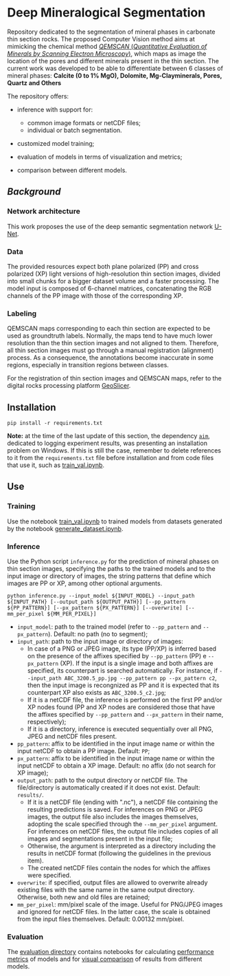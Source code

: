 # Deep Mineralogical Segmentation

Repository dedicated to the segmentation of mineral phases in carbonate thin section rocks. The proposed Computer Vision method aims at mimicking the chemical method [*QEMSCAN* (*Quantitative  Evaluation  of  Minerals by  Scanning  Electron  Microscopy*)](https://www.researchgate.net/publication/258461582_QEMSCAN_Quantitative_Evaluation_of_Minerals_by_Scanning_Electron_Microscopy_capability_and_application_to_fracture_characterization_in_geothermal_systems), which maps as image the location of the pores and different minerals present in the thin section. The current work was developed to be able to differentiate between 6 classes of mineral phases: **Calcite (0 to 1% MgO), Dolomite, Mg-Clayminerals, Pores, Quartz and Others**

The repository offers:
    
* inference with support for:
    * common image formats or netCDF files;
    * individual or batch segmentation.

* customized model training;

* evaluation of models in terms of visualization and metrics;

* comparison between different models.

## *Background*

### Network architecture

This work proposes the use of the deep semantic segmentation network [U-Net](https://arxiv.org/abs/1505.04597).

### Data

The provided resources expect both plane polarized (PP) and cross polarized (XP) light versions of high-resolution thin section images, divided into small chunks for a bigger dataset volume and a faster processing. The model input is composed of 6-channel matrices, concatenating the RGB channels of the PP image with those of the corresponding XP.

### Labeling

QEMSCAN maps corresponding to each thin section are expected to be used as groundtruth labels. Normally, the maps tend to have much lower resolution than the thin section images and not aligned to them. Therefore, all thin section images must go through a manual registration (alignment) process. As a consequence, the annotations become inaccurate in some regions, especially in transition regions between classes.

For the registration of thin section images and QEMSCAN maps, refer to the digital rocks processing platform [GeoSlicer](https://github.com/petrobras/GeoSlicer).

## Installation

```
pip install -r requirements.txt
```

**Note:** at the time of the last update of this section, the dependency [`aim`](https://github.com/aimhubio/aim), dedicated to logging experiment results, was presenting an installation problem on Windows. If this is still the case, remember to delete references to it from the `requirements.txt` file before installation and from code files that use it, such as [train_val.ipynb](train_val.ipynb).

## Use

### Training

Use the notebook [train_val.ipynb](train_val.ipynb) to trained models from datasets generated by the notebook [generate_dataset.ipynb](generate_dataset.ipynb).

### Inference

Use the Python script `inference.py` for the prediction of mineral phases on thin section images, specifying the paths to the trained models and to the input image or directory of images, the string patterns that define which images are PP or XP, among other optional arguments.

```
python inference.py --input_model ${INPUT_MODEL} --input_path ${INPUT_PATH} [--output_path ${OUTPUT_PATH}] [--pp_pattern ${PP_PATTERN}] [--px_pattern ${PX_PATTERN}] [--overwrite] [--mm_per_pixel ${MM_PER_PIXEL}]
```

* `input_model`: path to the trained model (refer to `--pp_pattern` and `--px_pattern`). Default: no path (no to segment);
* `input_path`: path to the input image or directory of images:
    * In case of a PNG or JPEG image, its type (PP/XP) is inferred based on the presence of the affixes specified by `--pp_pattern` (PP) e `--px_pattern` (XP). If the input is a single image and both affixes are specified, its counterpart is searched automatically. For instance, if `--input_path ABC_3200.5_pp.jpg --pp_pattern pp --px_pattern c2`, then the input image is recongnized as PP and it is expected that its counterpart XP also exists as `ABC_3200.5_c2.jpg`;
    * If it is a netCDF file, the inference is performed on the first PP and/or XP nodes found (PP and XP nodes are considered those that have the affixes specified by `--pp_pattern` and `--px_pattern` in their name, respectively);
    * If it is a directory, inference is executed sequentially over all PNG, JPEG and netCDF files present.
* `pp_pattern`: affix to be identified in the input image name or within the input netCDF to obtain a PP image. Default: `PP`;
* `px_pattern`: affix to be identified in the input image name or within the input netCDF to obtain a XP image. Default: no affix (do not search for XP image);
* `output_path`: path to the output directory or netCDF file. The file/directory is automatically created if it does not exist. Default: `results/`.
    * If it is a netCDF file (ending with ".nc"), a netCDF file containing the resulting predictions is saved. For inferences on PNG or JPEG images, the output file also includes the images themselves, adopting the scale specified through the `--mm_per_pixel` argument. For inferences on netCDF files, the output file includes copies of all images and segmentations present in the input file;
    * Otherwise, the argument is interpreted as a directory including the results in netCDF format (following the guidelines in the previous item).
    * The created netCDF files contain the nodes for which the affixes were specified.
* `overwrite`: if specified, output files are allowed to overwrite already existing files with the same name in the same output directory. Otherwise, both new and old files are retained;
* `mm_per_pixel`: mm/pixel scale of the image. Useful for PNG/JPEG images and ignored for netCDF files. In the latter case, the scale is obtained from the input files themselves. Default: 0.00132 mm/pixel.

### Evaluation

The [evaluation directory](evaluation/) contains notebooks for calculating [performance metrics](evaluation/metrics.ipynb) of models and for [visual comparison](evaluation/model_comparison.ipynb) of results from different models.

